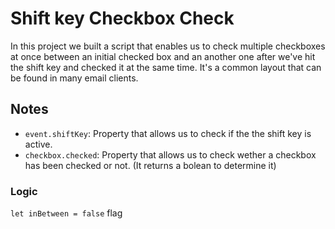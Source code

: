 # Shift key Checkbox Check

In this project we built a script that enables us to check multiple checkboxes at once between an initial checked box and an another one after we've hit the shift key and checked it at the same time. It's a common layout that can be found in many email clients.

## Notes

* `event.shiftKey`: Property that allows us to check if the the shift key is active.
* `checkbox.checked`: Property that allows us to check wether a checkbox has been checked or not. (It returns a bolean to determine it)

### Logic

`let inBetween = false` flag  
